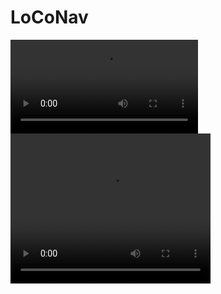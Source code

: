 # LoCoNav
![](content/episode=0-ckpt=104-t=1619770109.91.mp4)
<video width="320" height="240" controls>
  <source src="content/episode=0-ckpt=104-t=1619770109.91.mp4" type="video/mp4">
</video>
